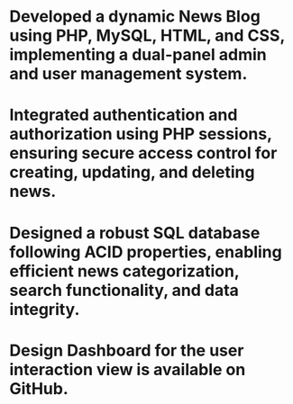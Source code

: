# Developed a dynamic News Blog using PHP, MySQL, HTML, and CSS, implementing a dual-panel admin and user management system.
# Integrated authentication and authorization using PHP sessions, ensuring secure access control for creating, updating, and deleting news.
# Designed a robust SQL database following ACID properties, enabling efficient news categorization, search functionality, and data integrity.
# Design Dashboard for the user interaction view is available on GitHub.
